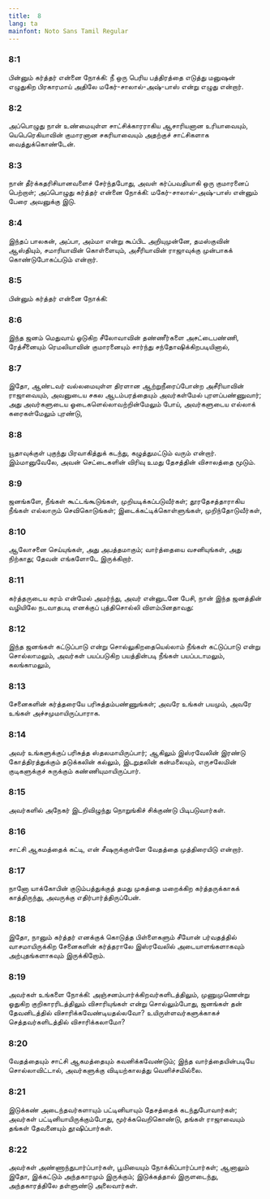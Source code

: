 ```yaml
---
title:  8
lang: ta
mainfont: Noto Sans Tamil Regular
---
```


###  8:1

பின்னும் கர்த்தர் என்னை நோக்கி: நீ ஒரு பெரிய பத்திரத்தை எடுத்து மனுஷன் எழுதுகிற பிரகாரமாய் அதிலே மகேர்-சாலால்-அஷ்-பாஸ் என்று எழுது என்றார்.

###  8:2

அப்பொழுது நான் உண்மையுள்ள சாட்சிக்காரராகிய ஆசாரியனான உரியாவையும், யெபெரெகியாவின் குமாரனான சகரியாவையும் அதற்குச் சாட்சிகளாக வைத்துக்கொண்டேன்.

###  8:3

நான் தீர்க்கதரிசியானவளைச் சேர்ந்தபோது, அவள் கர்ப்பவதியாகி ஒரு குமாரனைப் பெற்றாள்; அப்பொழுது கர்த்தர் என்னை நோக்கி: மகேர்-சாலால்-அஷ்-பாஸ் என்னும் பேரை அவனுக்கு இடு.

###  8:4

இந்தப் பாலகன், அப்பா, அம்மா என்று கூப்பிட அறியுமுன்னே, தமஸ்குவின் ஆஸ்தியும், சமாரியாவின் கொள்ளையும், அசீரியாவின் ராஜாவுக்கு முன்பாகக் கொண்டுபோகப்படும் என்றார்.

###  8:5

பின்னும் கர்த்தர் என்னை நோக்கி:

###  8:6

இந்த ஜனம் மெதுவாய் ஓடுகிற சீலோவாவின் தண்ணீர்களை அசட்டைபண்ணி, ரேத்சீனையும் ரெமலியாவின் குமாரனையும் சார்ந்து சந்தோஷிக்கிறபடியினால்,

###  8:7

இதோ, ஆண்டவர் வல்லமையுள்ள திரளான ஆற்றுநீரைப்போன்ற அசீரியாவின் ராஜாவையும், அவனுடைய சகல ஆடம்பரத்தையும் அவர்கள்மேல் புரளப்பண்ணுவார்; அது அவர்களுடைய ஓடைகளெல்லாவற்றின்மேலும் போய், அவர்களுடைய எல்லாக் கரைகள்மேலும் புரண்டு,

###  8:8

யூதாவுக்குள் புகுந்து பிரவாகித்துக் கடந்து, கழுத்துமட்டும் வரும் என்றார். இம்மானுவேலே, அவன் செட்டைகளின் விரிவு உமது தேசத்தின் விசாலத்தை மூடும்.

###  8:9

ஜனங்களே, நீங்கள் கூட்டங்கூடுங்கள், முறியடிக்கப்படுவீர்கள்; தூரதேசத்தாராகிய நீங்கள் எல்லாரும் செவிகொடுங்கள்; இடைக்கட்டிக்கொள்ளுங்கள், முறிந்தோடுவீர்கள்,

###  8:10

ஆலோசனை செய்யுங்கள், அது அபத்தமாகும்; வார்த்தையை வசனியுங்கள், அது நிற்காது; தேவன் எங்களோடே இருக்கிறார்.

###  8:11

கர்த்தருடைய கரம் என்மேல் அமர்ந்து, அவர் என்னுடனே பேசி, நான் இந்த ஜனத்தின் வழியிலே நடவாதபடி எனக்குப் புத்திசொல்லி விளம்பினதாவது:

###  8:12

இந்த ஜனங்கள் கட்டுப்பாடு என்று சொல்லுகிறதையெல்லாம் நீங்கள் கட்டுப்பாடு என்று சொல்லாமலும், அவர்கள் பயப்படுகிற பயத்தின்படி நீங்கள் பயப்படாமலும், கலங்காமலும்,

###  8:13

சேனைகளின் கர்த்தரையே பரிசுத்தம்பண்ணுங்கள்; அவரே உங்கள் பயமும், அவரே உங்கள் அச்சமுமாயிருப்பாராக.

###  8:14

அவர் உங்களுக்குப் பரிசுத்த ஸ்தலமாயிருப்பார்; ஆகிலும் இஸ்ரவேலின் இரண்டு கோத்திரத்துக்கும் தடுக்கலின் கல்லும், இடறுதலின் கன்மலையும், எருசலேமின் குடிகளுக்குச் சுருக்கும் கண்ணியுமாயிருப்பார்.

###  8:15

அவர்களில் அநேகர் இடறிவிழுந்து நொறுங்கிச் சிக்குண்டு பிடிபடுவார்கள்.

###  8:16

சாட்சி ஆகமத்தைக் கட்டி, என் சீஷருக்குள்ளே வேதத்தை முத்திரையிடு என்றார்.

###  8:17

நானோ யாக்கோபின் குடும்பத்துக்குத் தமது முகத்தை மறைக்கிற கர்த்தருக்காகக் காத்திருந்து, அவருக்கு எதிர்பார்த்திருப்பேன்.

###  8:18

இதோ, நானும் கர்த்தர் எனக்குக் கொடுத்த பிள்ளைகளும் சீயோன் பர்வதத்தில் வாசமாயிருக்கிற சேனைகளின் கர்த்தராலே இஸ்ரவேலில் அடையாளங்களாகவும் அற்புதங்களாகவும் இருக்கிறோம்.

###  8:19

அவர்கள் உங்களை நோக்கி: அஞ்சனம்பார்க்கிறவர்களிடத்திலும், முணுமுணென்று ஓதுகிற குறிகாரரிடத்திலும் விசாரியுங்கள் என்று சொல்லும்போது, ஜனங்கள் தன் தேவனிடத்தில் விசாரிக்கவேண்டியதல்லவோ? உயிருள்ளவர்களுக்காகச் செத்தவர்களிடத்தில் விசாரிக்கலாமோ?

###  8:20

வேதத்தையும் சாட்சி ஆகமத்தையும் கவனிக்கவேண்டும்; இந்த வார்த்தையின்படியே சொல்லாவிட்டால், அவர்களுக்கு விடியற்காலத்து வெளிச்சமில்லை.

###  8:21

இடுக்கண் அடைந்தவர்களாயும் பட்டினியாயும் தேசத்தைக் கடந்துபோவார்கள்; அவர்கள் பட்டினியாயிருக்கும்போது, மூர்க்கவெறிகொண்டு, தங்கள் ராஜாவையும் தங்கள் தேவனையும் தூஷிப்பார்கள்.

###  8:22

அவர்கள் அண்ணாந்துபார்ப்பார்கள், பூமியையும் நோக்கிப்பார்ப்பார்கள்; ஆனாலும் இதோ, இக்கட்டும் அந்தகாரமும் இருக்கும்; இடுக்கத்தால் இருளடைந்து, அந்தகாரத்திலே தள்ளுண்டு அலைவார்கள்.

